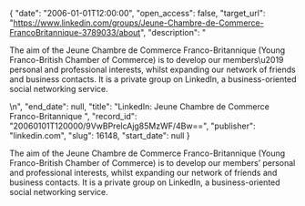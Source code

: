 {
  "date": "2006-01-01T12:00:00", 
  "open_access": false, 
  "target_url": "https://www.linkedin.com/groups/Jeune-Chambre-de-Commerce-FrancoBritannique-3789033/about", 
  "description": "<p>The aim of the Jeune Chambre de Commerce Franco-Britannique (Young Franco-British Chamber of Commerce) is to develop our members\u2019 personal and professional interests, whilst expanding our network of friends and business contacts. It is a private group on LinkedIn, a business-oriented social networking service.</p>\n", 
  "end_date": null, 
  "title": "LinkedIn: Jeune Chambre de Commerce Franco-Britannique ", 
  "record_id": "20060101T120000/9VwBPrelcAjg85MzWF/4Bw==", 
  "publisher": "linkedin.com", 
  "slug": 16148, 
  "start_date": null
}

<p>The aim of the Jeune Chambre de Commerce Franco-Britannique (Young Franco-British Chamber of Commerce) is to develop our members’ personal and professional interests, whilst expanding our network of friends and business contacts. It is a private group on LinkedIn, a business-oriented social networking service.</p>
